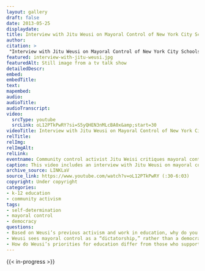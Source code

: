 ```yaml
--- 
layout: gallery
draft: false
date: 2013-05-25
displaydate: 
title: Interview with Jitu Weusi on Mayoral Control of New York City Schools
author: 
citation: >
 "Interview with Jitu Weusi on Mayoral Control of New York City Schools," in New York City Civil Rights History Project, Accessed: [Month Day, Year], https://nyccivilrightshistory.org/gallery/interview-with-jitu-weusi.
featured: interview-with-jitu-weusi.jpg
featuredAlt: Still image from a tv talk show
detailedDescr: 
embed: 
embedTitle: 
text: 
mapembed: 
audio: 
audioTitle: 
audioTranscript: 
video: 
  srcType: youtube
  srcLink: oL12PTkPwRY?si=S5yQHEN3nMLcBA0x&amp;start=30
videoTitle: Interview with Jitu Weusi on Mayoral Control of New York City Schools
relTitle: 
relImg: 
relImgAlt: 
relLink: 
eventname: Community control activist Jitu Weisi critiques mayoral control.
caption: This video includes an interview with Jitu Weusi on mayoral control of New York City public schools. Weusi is a critic of mayoral control who outlines the reasons he believes this structure of school governance disempowers people and the communities they live in.
archive_source: LINKLaV
source_link: https://www.youtube.com/watch?v=oL12PTkPwRY (:30-6:03)
copyright: Under copyright
categories: 
- k-12 education
- community activism
tags: 
- self-determination
- mayoral control
- democracy
questions: 
- Based on Weusi’s previous activism and work in education, why do you think he is opposed to mayoral control of schools?
- Weusi sees mayoral control as a “dictatorship,” rather than a democratic organization of schools. Why does he view mayoral control as a “dictatorship?” Do you agree or disagree? Why?
- How do Weusi’s priorities for education differ from those who supported mayoral control like Joel Klein and Michael Bloomberg?
--- 
```

 
{{< in-progress >}}
